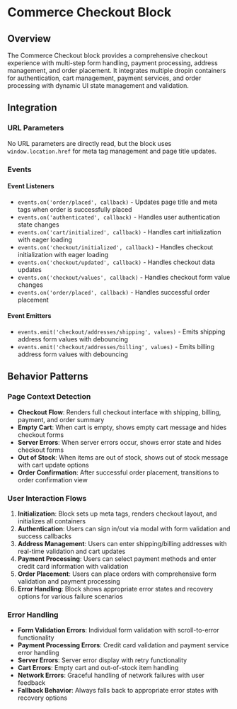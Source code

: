 # Commerce Checkout Block

## Overview

The Commerce Checkout block provides a comprehensive checkout experience with multi-step form handling, payment processing, address management, and order placement. It integrates multiple dropin containers for authentication, cart management, payment services, and order processing with dynamic UI state management and validation.

## Integration

<!-- ### Block Configuration

No block configuration is read via `readBlockConfig()`. -->

### URL Parameters

No URL parameters are directly read, but the block uses `window.location.href` for meta tag management and page title updates.

<!-- ### Local Storage

No localStorage keys are used by this block. -->

### Events

#### Event Listeners

- `events.on('order/placed', callback)` - Updates page title and meta tags when order is successfully placed
- `events.on('authenticated', callback)` - Handles user authentication state changes
- `events.on('cart/initialized', callback)` - Handles cart initialization with eager loading
- `events.on('checkout/initialized', callback)` - Handles checkout initialization with eager loading
- `events.on('checkout/updated', callback)` - Handles checkout data updates
- `events.on('checkout/values', callback)` - Handles checkout form value changes
- `events.on('order/placed', callback)` - Handles successful order placement

#### Event Emitters

- `events.emit('checkout/addresses/shipping', values)` - Emits shipping address form values with debouncing
- `events.emit('checkout/addresses/billing', values)` - Emits billing address form values with debouncing

## Behavior Patterns

### Page Context Detection

- **Checkout Flow**: Renders full checkout interface with shipping, billing, payment, and order summary
- **Empty Cart**: When cart is empty, shows empty cart message and hides checkout forms
- **Server Errors**: When server errors occur, shows error state and hides checkout forms
- **Out of Stock**: When items are out of stock, shows out of stock message with cart update options
- **Order Confirmation**: After successful order placement, transitions to order confirmation view

### User Interaction Flows

1. **Initialization**: Block sets up meta tags, renders checkout layout, and initializes all containers
2. **Authentication**: Users can sign in/out via modal with form validation and success callbacks
3. **Address Management**: Users can enter shipping/billing addresses with real-time validation and cart updates
4. **Payment Processing**: Users can select payment methods and enter credit card information with validation
5. **Order Placement**: Users can place orders with comprehensive form validation and payment processing
6. **Error Handling**: Block shows appropriate error states and recovery options for various failure scenarios

### Error Handling

- **Form Validation Errors**: Individual form validation with scroll-to-error functionality
- **Payment Processing Errors**: Credit card validation and payment service error handling
- **Server Errors**: Server error display with retry functionality
- **Cart Errors**: Empty cart and out-of-stock item handling
- **Network Errors**: Graceful handling of network failures with user feedback
- **Fallback Behavior**: Always falls back to appropriate error states with recovery options
